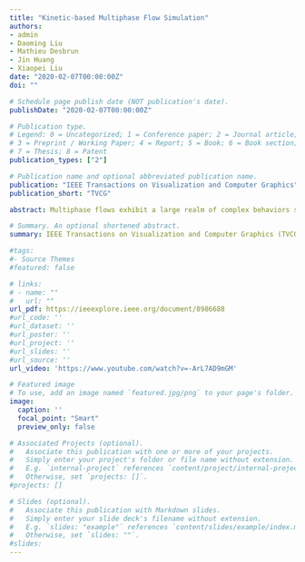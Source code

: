 ```yaml
---
title: "Kinetic-based Multiphase Flow Simulation"
authors:
- admin
- Daoming Liu
- Mathieu Desbrun
- Jin Huang
- Xiaopei Liu
date: "2020-02-07T00:00:00Z"
doi: ""

# Schedule page publish date (NOT publication's date).
publishDate: "2020-02-07T00:00:00Z"

# Publication type.
# Legend: 0 = Uncategorized; 1 = Conference paper; 2 = Journal article;
# 3 = Preprint / Working Paper; 4 = Report; 5 = Book; 6 = Book section;
# 7 = Thesis; 8 = Patent
publication_types: ["2"]

# Publication name and optional abbreviated publication name.
publication: "IEEE Transactions on Visualization and Computer Graphics"
publication_short: "TVCG"

abstract: Multiphase flows exhibit a large realm of complex behaviors such as bubbling, glugging, wetting, and splashing which emerge from air-water and water-solid interactions. Current fluid solvers in graphics have demonstrated remarkable success in reproducing each of these visual effects, but none have offered a model general enough to capture all of them concurrently. In contrast, computational fluid dynamics have developed very general approaches to multiphase flows, typically based on kinetic models. Yet, in both communities, there is dearth of methods that can simulate density ratios and Reynolds numbers required for the type of challenging real-life simulations that movie productions strive to digitally create, such as air-water flows. In this paper, we propose a kinetic model of the coupling of the Navier-Stokes equations with a conservative phase-field equation, and provide a series of numerical improvements over existing kinetic-based approaches to offer a general multiphase flow solver. The resulting algorithm is embarrassingly parallel, conservative, far more stable than current solvers even for real-life conditions, and general enough to capture the typical multiphase flow behaviors. Various simulation results are presented, including comparisons to both previous work and real footage, to highlight the advantages of our new method.

# Summary. An optional shortened abstract.
summary: IEEE Transactions on Visualization and Computer Graphics (TVCG), accepted for publication, 2020. (CCF-A journal)

#tags:
#- Source Themes
#featured: false

# links:
# - name: ""
#   url: ""
url_pdf: https://ieeexplore.ieee.org/document/8986688
#url_code: ''
#url_dataset: ''
#url_poster: ''
#url_project: ''
#url_slides: ''
#url_source: ''
url_video: 'https://www.youtube.com/watch?v=-ArL7AD9mGM'

# Featured image
# To use, add an image named `featured.jpg/png` to your page's folder. 
image:
  caption: ''
  focal_point: "Smart"
  preview_only: false

# Associated Projects (optional).
#   Associate this publication with one or more of your projects.
#   Simply enter your project's folder or file name without extension.
#   E.g. `internal-project` references `content/project/internal-project/index.md`.
#   Otherwise, set `projects: []`.
#projects: []

# Slides (optional).
#   Associate this publication with Markdown slides.
#   Simply enter your slide deck's filename without extension.
#   E.g. `slides: "example"` references `content/slides/example/index.md`.
#   Otherwise, set `slides: ""`.
#slides: 
---
```


 

